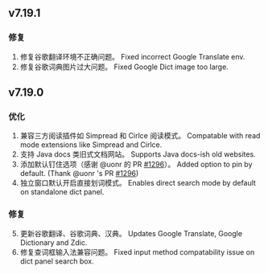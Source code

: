 ## v7.19.1

### 修复

1. 修复谷歌翻译环境不正确问题。
   Fixed incorrect Google Translate env.
2. 修复谷歌词典图片过大问题。
   Fixed Google Dict image too large.

## v7.19.0

### 优化

1. 兼容三方阅读插件如 Simpread 和 Cirlce 阅读模式。
   Compatable with read mode extensions like Simpread and Cirlce.
2. 支持 Java docs 类旧式文档网站。
   Supports Java docs-ish old websites.
3. 添加默认钉住选项（感谢 @uonr 的 PR [#1296](https://github.com/crimx/ext-saladict/pull/1296)）。
   Added option to pin by default. (Thank @uonr 's PR [#1296](https://github.com/crimx/ext-saladict/pull/1296))
4. 独立窗口默认开启直接划词模式。
   Enables direct search mode by default on standalone dict panel.

### 修复

5. 更新谷歌翻译、谷歌词典、汉典。
   Updates Google Translate, Google Dictionary and Zdic.
6. 修复查词框输入法兼容问题。
   Fixed input method compatability issue on dict panel search box.
